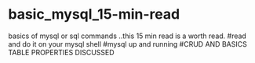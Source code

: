 # basic_mysql_15-min-read
basics of mysql or sql commands ..this 15 min read is a worth read.
#read and do it on your mysql shell 
#mysql up and running 
#CRUD AND BASICS TABLE PROPERTIES DISCUSSED
